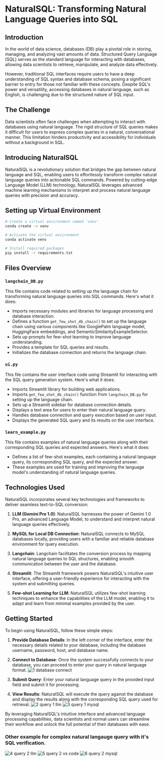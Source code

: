 # NaturalSQL: Transforming Natural Language Queries into SQL

## Introduction

In the world of data science, databases (DB) play a pivotal role in storing, managing, and analyzing vast amounts of data. Structured Query Language (SQL) serves as the standard language for interacting with databases, allowing data scientists to retrieve, manipulate, and analyze data effectively.

However, traditional SQL interfaces require users to have a deep understanding of SQL syntax and database schema, posing a significant barrier to entry for those not familiar with these concepts. Despite SQL's power and versatility, accessing databases in natural language, such as English, is challenging due to the structured nature of SQL input.

## The Challenge

Data scientists often face challenges when attempting to interact with databases using natural language. The rigid structure of SQL queries makes it difficult for users to express complex queries in a natural, conversational manner. This limitation hinders productivity and accessibility for individuals without a background in SQL.

## Introducing NaturalSQL

NaturalSQL is a revolutionary solution that bridges the gap between natural language and SQL, enabling users to effortlessly transform complex natural language queries into actionable SQL commands. Powered by cutting-edge Language Model (LLM) technology, NaturalSQL leverages advanced machine learning mechanisms to interpret and process natural language queries with precision and accuracy.

## Setting up Virtual Environment

```bash
# Create a virtual environment named 'venv'
conda create -n venv

# Activate the virtual environment
conda activate venv

# Install required packages
pip install -r requirements.txt
```

## Files Overview

### `langchain_DB.py`

This file contains code related to setting up the language chain for transforming natural language queries into SQL commands. Here's what it does:
- Imports necessary modules and libraries for language processing and database interaction.
- Defines a function `get_few_shot_db_chain()` to set up the language chain using various components like GooglePalm language model, HuggingFace embeddings, and SemanticSimilarityExampleSelector.
- Sets up prompts for few-shot learning to improve language understanding.
- Provides a template for SQL queries and results.
- Initializes the database connection and returns the language chain.

### `ui.py`

This file contains the user interface code using Streamlit for interacting with the SQL query generation system. Here's what it does:
- Imports Streamlit library for building web applications.
- Imports `get_few_shot_db_chain()` function from `langchain_DB.py` for setting up the language chain.
- Sets up a Streamlit sidebar for database connection details.
- Displays a text area for users to enter their natural language query.
- Handles database connection and query execution based on user input.
- Displays the generated SQL query and its results on the user interface.

### `learn_example.py`

This file contains examples of natural language queries along with their corresponding SQL queries and expected answers. Here's what it does:
- Defines a list of few-shot examples, each containing a natural language query, its corresponding SQL query, and the expected answer.
- These examples are used for training and improving the language model's understanding of natural language queries.


## Technologies Used

NaturalSQL incorporates several key technologies and frameworks to deliver seamless text-to-SQL conversion:

1. **LLM (Gemini Pro 1.0)**: NaturalSQL harnesses the power of Gemini 1.0 Pro, an advanced Language Model, to understand and interpret natural language queries effectively.

2. **MySQL for Local DB Connection**: NaturalSQL connects to MySQL databases locally, providing users with a familiar and reliable database environment for query execution.

3. **Langchain**: Langchain facilitates the conversion process by mapping natural language queries to SQL structures, enabling smooth communication between the user and the database.

4. **Streamlit**: The Streamlit framework powers NaturalSQL's intuitive user interface, offering a user-friendly experience for interacting with the system and submitting queries.

5. **Few-shot Learning for LLM**: NaturalSQL utilizes few-shot learning techniques to enhance the capabilities of the LLM model, enabling it to adapt and learn from minimal examples provided by the user.

## Getting Started

To begin using NaturalSQL, follow these simple steps:

1. **Provide Database Details**: In the left corner of the interface, enter the necessary details related to your database, including the database username, password, host, and database name.
   
2. **Connect to Database**: Once the system successfully connects to your database, you can proceed to enter your query in natural language format.
![1 database connect](https://github.com/fenil210/Ask-DB-without-SQL/assets/121050723/d1d0d519-8f27-4b03-9feb-d5c06158d604)


3. **Submit Query**: Enter your natural language query in the provided input field and submit it for processing.

4. **View Results**: NaturalSQL will execute the query against the database and display the results along with the corresponding SQL query used for retrieval.
![2 query 1 llm](https://github.com/fenil210/Ask-DB-without-SQL/assets/121050723/9c85dd42-dd4e-46ed-8fc6-1deeedfa8b4a)
![3 query 1 mysql](https://github.com/fenil210/Ask-DB-without-SQL/assets/121050723/36483474-b981-4a45-ab91-72484fcc4f7f)

By leveraging NaturalSQL's intuitive interface and advanced language processing capabilities, data scientists and normal users can streamline their workflow and unlock the full potential of their databases with ease.

### Other example for complex natural langauge query with it's SQL verification.

![4 query 2 llm](https://github.com/fenil210/Ask-DB-without-SQL/assets/121050723/fcd1e1bd-c04a-4632-aa5c-f508e6e5ccf5)
![5 query 2 vs code](https://github.com/fenil210/Ask-DB-without-SQL/assets/121050723/d3249e99-f4a2-42c2-9f19-2740b5f5f2ee)
![6 query 2 mysql](https://github.com/fenil210/Ask-DB-without-SQL/assets/121050723/60b3a6b5-ece1-4bb1-a93b-0bbbb269441b)






